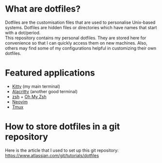 # What are dotfiles?
Dotfiles are the customisation files that are used to personalise Unix-based systems. Dotfiles are hidden files or directories which have names that start with a dot/period.\
This repository contains my personal dotfiles. They are stored here for convenience so that I can quickly access them on new machines. Also, others may find some of my configurations helpful in customizing their own dotfiles.

# Featured applications
* [Kitty](https://github.com/kovidgoyal/kitty) (my main terminal)
* [Alacritty](https://github.com/alacritty/alacritty) (another good terminal)
* [zsh](https://www.zsh.org/) + [Oh My Zsh](https://github.com/ohmyzsh/ohmyzsh)
* [Neovim](https://github.com/neovim/neovim)
* [Tmux](https://github.com/tmux/tmux)

# How to store dotfiles in a git repository
Here is the article that I used to set up this git repository: https://www.atlassian.com/git/tutorials/dotfiles
